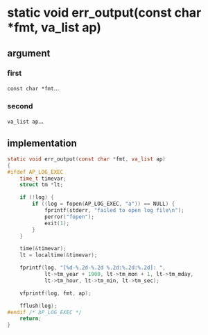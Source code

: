 # static void err_output(const char *fmt, va_list ap)

## argument

### first

`const char *fmt`...

### second

`va_list ap`...

## implementation

```c
static void err_output(const char *fmt, va_list ap)
{
#ifdef AP_LOG_EXEC
    time_t timevar;
    struct tm *lt;

    if (!log) {
        if ((log = fopen(AP_LOG_EXEC, "a")) == NULL) {
            fprintf(stderr, "failed to open log file\n");
            perror("fopen");
            exit(1);
        }
    }

    time(&timevar);
    lt = localtime(&timevar);

    fprintf(log, "[%d-%.2d-%.2d %.2d:%.2d:%.2d]: ",
            lt->tm_year + 1900, lt->tm_mon + 1, lt->tm_mday,
            lt->tm_hour, lt->tm_min, lt->tm_sec);

    vfprintf(log, fmt, ap);

    fflush(log);
#endif /* AP_LOG_EXEC */
    return;
}
```